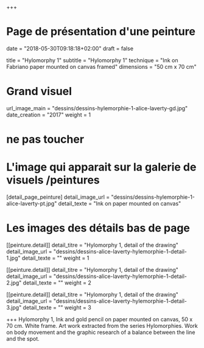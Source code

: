+++
# Page de présentation d'une peinture
date = "2018-05-30T09:18:18+02:00"
draft = false

title = "Hylomorphy 1"
subtitle = "Hylomorphy 1"
technique = "Ink on Fabriano paper mounted on canvas framed"
dimensions = "50 cm x 70 cm"
# Grand visuel
url_image_main = "dessins/dessins-hylemorphie-1-alice-laverty-gd.jpg"
date_creation = "2017"
weight = 1
# ne pas toucher

# L'image qui apparait sur la galerie de visuels /peintures
[detail_page_peinture]
detail_image_url = "dessins/dessins-hylemorphie-1-alice-laverty-pt.jpg"
detail_texte = "Ink on paper mounted on canvas"

# Les images des détails bas de page
[[peinture.detail]]
detail_titre = "Hylomorphy 1, detail of the drawing"
detail_image_url = "dessins/dessins-alice-laverty-hylemorphie-1-detail-1.jpg"
detail_texte = ""
weight = 1

[[peinture.detail]]
detail_titre = "Hylomorphy 1, detail of the drawing"
detail_image_url = "dessins/dessins-alice-laverty-hylemorphie-1-detail-2.jpg"
detail_texte = ""
weight = 2

[[peinture.detail]]
detail_titre = "Hylomorphy 1, detail of the drawing"
detail_image_url = "dessins/dessins-alice-laverty-hylemorphie-1-detail-3.jpg"
detail_texte = ""
weight = 3

+++
Hylomorphy 1, Ink and gold pencil on paper mounted on canvas, 50 x 70 cm. White frame.
Art work extracted from the series Hylomorphies.
Work on body movement and the graphic research of a balance between the line and the spot.
